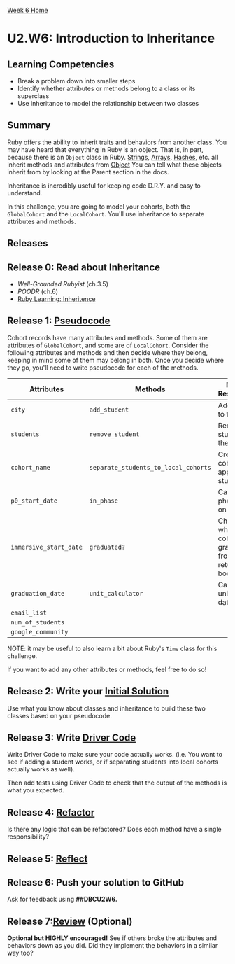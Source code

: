 [Week 6 Home](../)

# U2.W6: Introduction to Inheritance

## Learning Competencies
- Break a problem down into smaller steps
- Identify whether attributes or methods belong to a class or its superclass
- Use inheritance to model the relationship between two classes

## Summary
Ruby offers the ability to inherit traits and behaviors from another class. You may have heard that everything in Ruby is an object. That is, in part, because there is an `Object` class in Ruby. [Strings](http://www.ruby-doc.org/core-2.1.3/String.html), [Arrays](http://www.ruby-doc.org/core-2.1.3/Array.html), [Hashes](http://www.ruby-doc.org/core-2.1.3/Hash.html), etc. all inherit methods and attributes from [Object](http://www.ruby-doc.org/core-2.1.3/Object.html) You can tell what these objects inherit from by looking at the Parent section in the docs.

Inheritance is incredibly useful for keeping code D.R.Y. and easy to understand.

In this challenge, you are going to model your cohorts, both the `GlobalCohort` and the `LocalCohort`. You'll use inheritance to separate attributes and methods.

## Releases

## Release 0: Read about Inheritance
- *Well-Grounded Rubyist* (ch.3.5)
- *POODR* (ch.6)
- [Ruby Learning: Inheritence](http://rubylearning.com/satishtalim/ruby_inheritance.html)

## Release 1: [Pseudocode](https://github.com/Devbootcamp/phase-0-handbook/blob/master/coding-references/pseudocode.md)

Cohort records have many attributes and methods. Some of them are attributes of `GlobalCohort`, and some are of `LocalCohort`. Consider the following attributes and methods and then decide where they belong, keeping in mind some of them may belong in both. Once you decide where they go, you'll need to write pseudocode for each of the methods.

Attributes | Methods | Method's Responsibility
-----------|-----------| ------------
`city`     | `add_student` | Add a student to the cohort
`students` | `remove_student` | Remove a student from the cohort
`cohort_name`| `separate_students_to_local_cohorts` | Creates local cohorts with appropriate students
`p0_start_date` | `in_phase` | Calculates phase based on date
`immersive_start_date`| `graduated?` | Checks whether the cohort has graduated from DBC- returns boolean
`graduation_date` | `unit_calculator` | Calculates unit based on date
`email_list` |
`num_of_students` |
`google_community` |

NOTE: it may be useful to also learn a bit about Ruby's `Time` class for this challenge.

If you want to add any other attributes or methods, feel free to do so!

## Release 2: Write your [Initial Solution](https://github.com/Devbootcamp/phase-0-handbook/blob/master/coding-references/initial-solution.md)

Use what you know about classes and inheritance to build these two classes based on your pseudocode.

## Release 3: Write [Driver Code](https://github.com/Devbootcamp/phase-0-handbook/blob/master/coding-references/driver-code.md)

Write Driver Code to make sure your code actually works. (i.e. You want to see if adding a student works, or if separating students into local cohorts actually works as well).

Then add tests using Driver Code to check that the output of the methods is what you expected.

## Release 4: [Refactor](https://github.com/Devbootcamp/phase-0-handbook/blob/master/coding-references/refactoring.md)
Is there any logic that can be refactored? Does each method have a single responsibility?

## Release 5: [Reflect](https://github.com/Devbootcamp/phase-0-handbook/blob/master/coding-references/reflection-guidelines.md)

## Release 6: Push your solution to GitHub
Ask for feedback using **##DBCU2W6.**

## Release 7:[Review](https://github.com/Devbootcamp/phase-0-handbook/blob/master/coding-references/review.md) (Optional)
**Optional but HIGHLY encouraged!** See if others broke the attributes and behaviors down as you did. Did they implement the behaviors in a similar way too?
